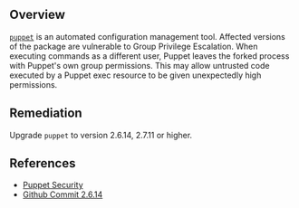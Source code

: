 ## Overview
[`puppet`](https://rubygems.org/gems/puppet) is an automated configuration management tool.
Affected versions of the package are vulnerable to Group Privilege Escalation. When executing commands as a different user, Puppet leaves the forked process with Puppet's own group permissions. This may allow untrusted code executed by a Puppet exec resource to be given unexpectedly high permissions.

## Remediation
Upgrade `puppet` to version 2.6.14, 2.7.11 or higher.

## References
- [Puppet Security](https://puppet.com/security/cve/cve-2012-1053/)
- [Github Commit 2.6.14](https://github.com/puppetlabs/puppet/commit/76d0749f0a9a496b70e7dc7e6d6d6ff692224e36)

